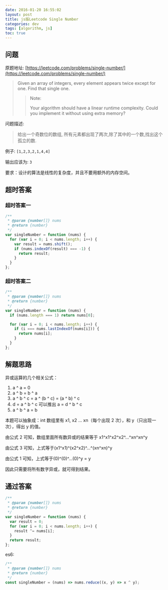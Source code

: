 ```yaml
---
date: 2016-01-20 16:55:02
layout: post
title: js版Leetcode Single Number
categories: dev
tags: [algorithm, js]
toc: true
---
```


## 问题

原题地址: [https://leetcode.com/problems/single-number/](https://leetcode.com/problems/single-number/)

> Given an array of integers, every element appears twice except for one. Find that single one.
>
> > Note:
> >
> > Your algorithm should have a linear runtime complexity. Could you implement it without using extra memory?

<!-- more -->

问题描述:

> 给出一个奇数位的数组, 所有元素都出现了两次,除了其中的一个数,找出这个孤立的数.

例子: `[1,2,3,2,1,4,4]`

输出应该为: `3`

要求：设计的算法是线性的复杂度，并且不要用额外的内存空间。

## 超时答案

### 超时答案一

```js
/**
 * @param {number[]} nums
 * @return {number}
 */
var singleNumber = function (nums) {
  for (var i = 0; i < nums.length; i++) {
    var result = nums.shift();
    if (nums.indexOf(result) === -1) {
      return result;
    }
  }
};
```

### 超时答案二

```js
/**
 * @param {number[]} nums
 * @return {number}
 */
var singleNumber = function (nums) {
  if (nums.length === 1) return nums[0];

  for (var i = 0; i < nums.length; i++) {
    if (i === nums.lastIndexOf(nums[i])) {
      return nums[i];
    }
  }
};
```

## 解题思路

异或运算的几个相关公式：

1. a ^ a = 0
2. a ^ b = b ^ a
3. a ^ b ^ c = a ^ (b ^ c) = (a ^ b) ^ c
4. d = a ^ b ^ c 可以推出 a = d ^ b ^ c
5. a ^ b ^ a = b

本题可以抽象成：int 数组里有 x1, x2 … xn（每个出现 2 次），和 y（只出现一次），得出 y 的值。

由公式 2 可知，数组里面所有数异或的结果等于 x1^x1^x2^x2^…^xn^xn^y

由公式 3 可知，上式等于(x1^x1)^(x2^x2)^…^(xn^xn)^y

由公式 1 可知，上式等于(0)^(0)^…(0)^y = y

因此只需要将所有数字异或，就可得到结果。

## 通过答案

```js
/**
 * @param {number[]} nums
 * @return {number}
 */
var singleNumber = function (nums) {
  var result = 0;
  for (var i = 0; i < nums.length; i++) {
    result ^= nums[i];
  }
  return result;
};
```

es6:

```js
/**
 * @param {number[]} nums
 * @return {number}
 */
const singleNumber = (nums) => nums.reduce((x, y) => x ^ y);
```
